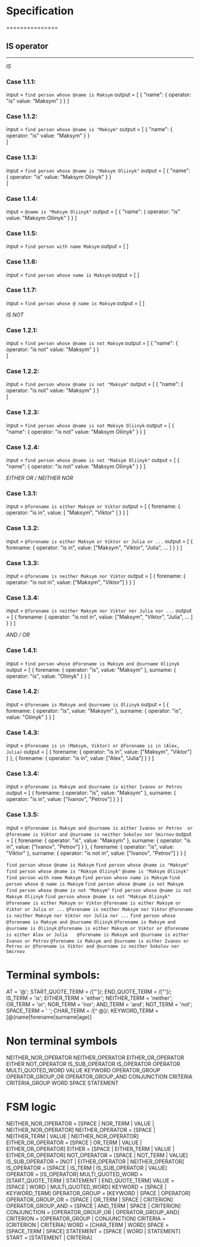 # Specification
===============
     
## IS operator
--------------   
     
        
*IS*
        
### Case 1.1.1:
input = `find person whose @name is Maksym`
output = [
    {
        "name": {
            operator: "is"
            value: "Maksym"
        }
    }
]        

### Case 1.1.2:
input = `find person whose @name is "Maksym"`
output = [
    {
        "name": {
            operator: "is"
            value: "Maksym"
        }
    }    
]
   
### Case 1.1.3:
input = `find person whose @name is "Maksym Oliinyk"`
output = [
    {
        "name": {
            operator: "is"
            value: "Maksym Oliinyk"
        }
    }    
]
    
### Case 1.1.4:
input = `@name is "Maksym Oliinyk"`
output = [
    {
        "name": {
            operator: "is"
            value: "Maksym Oliinyk"
        }
    }
]    
    
### Case 1.1.5:
input = `find person with name Maksym`
output = [
]    
    
### Case 1.1.6:
input = `find person whose name is Maksym`
output = [
]    

### Case 1.1.7:
input = `find person whose @ name is Maksym`
output = [
]    
    
    
*IS NOT*

### Case 1.2.1:
input = `find person whose @name is not Maksym`
output = [
    {
        "name": {
            operator: "is not"
            value: "Maksym"
        }
    }    
]

### Case 1.2.2:
input = `find person whose @name is not "Maksym"`
output = [
    {
        "name": {
            operator: "is not"
            value: "Maksym"
        }
    }    
]

### Case 1.2.3:
input = `find person whose @name is not Maksym Oliinyk`
output = [
    {
        "name": {
            operator: "is not"
            value: "Maksym Oliinyk"
        }
    }
]    

### Case 1.2.4:
input = `find person whose @name is not "Maksym Oliinyk"`
output = [
    {
        "name": {
            operator: "is not"
            value: "Maksym Oliinyk"
        }
    }
]    


*EITHER OR / NEITHER NOR*

### Case 1.3.1:
input = `@forename is either Maksym or Viktor`
output = [
    {
        forename: {
            operator: "is in",
            value: [
                "Maksym", 
                "Viktor"
            ]
        }
    }
] 

### Case 1.3.2:
input = `@forename is either Maksym or Viktor or Julia or ...`
output = [
    {
        forename: {
            operator: "is in",
            value: ["Maksym", "Viktor", "Julia", ... ]
        }
    }
] 

### Case 1.3.3:
input = `@forename is neither Maksym nor Viktor`
output = [
    {
        forename: {
            operator: "is not in",
            value: ["Maksym", "Viktor"]
        }
    }
] 

### Case 1.3.4:
input = `@forename is neither Maksym nor Viktor nor Julia nor ...`
output = [
    {
        forename: {
            operator: "is not in",
            value: ["Maksym", "Viktor", "Julia", ... ]
        }
    }
] 

*AND / OR*

### Case 1.4.1:
input = `find person whose @forename is Maksym and @surname Oliinyk`
output = [
    {
        forename: {
            operator: "is",
            value: "Maksym"
        },
        surname: {
            operator: "is",
            value: "Oliinyk"
        }
    }
] 

### Case 1.4.2:
input = `@forename is Maksym and @surname is Oliinyk`
output = [
    {
        forename: {
            operator: "is",
            value: "Maksym"
        },
        surname: {
            operator: "is",
            value: "Oliinyk"
        }
    }
] 

### Case 1.4.3:
input = `@forename is in (Maksym, Viktor) or @forename is in (Alex, Julia)`
output = [
    {
        forename: {
            operator: "is in",
            value: ["Maksym", "Viktor"]
        }
    },
    {
        forename: {
            operator: "is in",
            value: ["Alex", "Julia"]
        }
    }
] 

### Case 1.3.4:
input = `@forename is Maksym and @surname is either Ivanov or Petrov`
output = [
    {
        forename: {
            operator: "is",
            value: "Maksym"
        },
        surname: {
            operator: "is in",
            value: ["Ivanov", "Petrov"] 
        }
    }
] 

### Case 1.3.5:
input = `@forename is Maksym and @surname is either Ivanov or Petrov 
            or @forename is Viktor and @surname is neither Sokolov nor Smirnov`
output = [
    {
        forename: {
            operator: "is",
            value: "Maksym"
        },
        surname: {
            operator: "is in",
            value: ["Ivanov", "Petrov"] 
        }
    },
    {
        forename: {
            operator: "is",
            value: "Viktor"
        },
        surname: {
            operator: "is not in",
            value: ["Ivanov", "Petrov"] 
        }
    }
] 

`find person whose @name is Maksym`
`find person whose @name is "Maksym"`
`find person whose @name is "Maksym Oliinyk"`
`@name is "Maksym Oliinyk"`
`find person with name Maksym`
`find person whose name is Maksym`
`find person whose @ name is Maksym`
`find person whose @name is not Maksym`
`find person whose @name is not "Maksym"`
`find person whose @name is not Maksym Oliinyk`
`find person whose @name is not "Maksym Oliinyk"`
`@forename is either Maksym or Viktor`
`@forename is either Maksym or Viktor or Julia or ...`
`@forename is neither Maksym nor Viktor`
`@forename is neither Maksym nor Viktor nor Julia nor ...`
`find person whose @forename is Maksym and @surname Oliinyk`
`@forename is Maksym and @surname is Oliinyk`
`@forename is either Maksym or Viktor or @forename is either Alex or Julia`
`   @forename is Maksym and @surname is either Ivanov or Petrov`
`@forename is Maksym and @surname is either Ivanov or Petrov or @forename is Viktor and @surname is neither Sokolov nor Smirnov`


# Terminal symbols:
AT = '@';
START_QUOTE_TERM = /["']/;
END_QUOTE_TERM = /["']/; 
IS_TERM = 'is';
EITHER_TERM = 'either';
NEITHER_TERM = 'neither';
OR_TERM = 'or';
NOR_TERM = 'nor';
AND_TERM = 'and';
NOT_TERM = 'not';
SPACE_TERM = ' ';
CHAR_TERM = /[^ @]/;
KEYWORD_TERM = [@(name|forename|surname|age)]


# Non terminal symbols
NEITHER_NOR_OPERATOR
NEITHER_OPERATOR
EITHER_OR_OPERATOR
EITHER
NOT_OPERATOR
IS_SUB_OPERATOR
IS_OPERATOR
OPERATOR
MULTI_QUOTED_WORD
VALUE
KEYWORD
OPERATOR_GROUP
OPERATOR_GROUP_OR
OPERATOR_GROUP_AND
CONJUNCTION
CRITERIA
CRITERIA_GROUP
WORD
SPACE
STATEMENT

# FSM logic
NEITHER_NOR_OPERATOR = [SPACE | NOR_TERM | VALUE | NEITHER_NOR_OPERATOR]
NEITHER_OPERATOR = [SPACE | NEITHER_TERM | VALUE | NEITHER_NOR_OPERATOR]
EITHER_OR_OPERATOR = [SPACE | OR_TERM | VALUE | EITHER_OR_OPERATOR]
EITHER = [SPACE | EITHER_TERM | VALUE | EITHER_OR_OPERATOR]
NOT_OPERATOR = [SPACE | NOT_TERM | VALUE]
IS_SUB_OPERATOR = [NOT | EITHER_OPERATOR | NEITHER_OPERATOR]
IS_OPERATOR = [SPACE | IS_TERM | IS_SUB_OPERATOR | VALUE]
OPERATOR = [IS_OPERATOR]
MULTI_QUOTED_WORD = [START_QUOTE_TERM | STATEMENT | END_QUOTE_TERM]
VALUE = [SPACE | WORD | MULTI_QUOTED_WORD]
KEYWORD = [SPACE | KEYWORD_TERM]
OPERATOR_GROUP = [KEYWORD | SPACE | OPERATOR]
OPERATOR_GROUP_OR = [SPACE | OR_TERM | SPACE | CRITERION]
OPERATOR_GROUP_AND = [SPACE | AND_TERM | SPACE | CRITERION]
CONJUNCTION = [OPERATOR_GROUP_OR | OPERATOR_GROUP_AND]
CRITERION = [OPERATOR_GROUP | CONJUNCTION]
CRITERIA = [CRITERION | CRITERIA]
WORD = [CHAR_TERM | WORD]
SPACE = [SPACE_TERM | SPACE]
STATEMENT = [SPACE | WORD | STATEMENT]
START = [STATEMENT | CRITERIA] 

